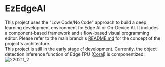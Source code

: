 # EzEdgeAI  
    
This project uses the "Low Code/No Code" approach to build a deep learning development environment for Edge AI or On-Device AI. It includes a component-based framework and a flow-based visual programming editor. Please refer to the main branch's [README.md](https://github.com/on-device-ai/EzEdgeAI/blob/main/README.md) for the concept of the project's architecture.  
This project is still in the early stage of development. Currently, the object detection inference function of Edge TPU ([Coral](https://coral.ai/products/accelerator/)) is componentized:  
![220211_2](https://user-images.githubusercontent.com/44540872/153594745-185b06f1-7311-4305-a739-8c96de18ba65.png)  
